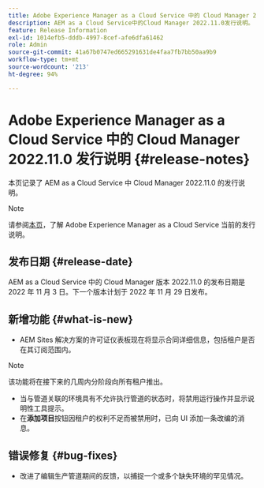 ```yaml
---
title: Adobe Experience Manager as a Cloud Service 中的 Cloud Manager 2022.11.0 发行说明
description: AEM as a Cloud Service中的Cloud Manager 2022.11.0发行说明。
feature: Release Information
exl-id: 1014efb5-dddb-4997-8cef-afe6dfa61462
role: Admin
source-git-commit: 41a67b0747ed665291631de4faa7fb7bb50aa9b9
workflow-type: tm+mt
source-wordcount: '213'
ht-degree: 94%

---
```


# Adobe Experience Manager as a Cloud Service 中的 Cloud Manager 2022.11.0 发行说明 {#release-notes}

本页记录了 AEM as a Cloud Service 中 Cloud Manager 2022.11.0 的发行说明。

>[!NOTE]
>
>请参阅[本页](/help/release-notes/release-notes-cloud/release-notes-current.md)，了解 Adobe Experience Manager as a Cloud Service 当前的发行说明。

## 发布日期 {#release-date}

AEM as a Cloud Service 中的 Cloud Manager 版本 2022.11.0 的发布日期是 2022 年 11 月 3 日。下一个版本计划于 2022 年 11 月 29 日发布。

## 新增功能 {#what-is-new}

* AEM Sites 解决方案的许可证仪表板现在将显示合同详细信息，包括租户是否在其订阅范围内。

>[!NOTE]
>
> 该功能将在接下来的几周内分阶段向所有租户推出。

* 当与管道关联的环境具有不允许执行管道的状态时，将禁用运行操作并显示说明性工具提示。
* 在&#x200B;**添加项目**&#x200B;按钮因租户的权利不足而被禁用时，已向 UI 添加一条改编的消息。

## 错误修复 {#bug-fixes}

* 改进了编辑生产管道期间的反馈，以捕捉一个或多个缺失环境的罕见情况。
